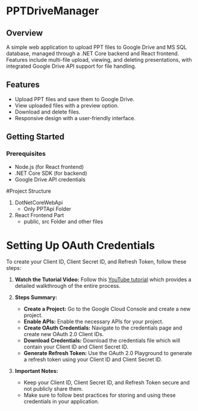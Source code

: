 
# PPTDriveManager
## Overview
A simple web application to upload PPT files to Google Drive and MS SQL database, managed through a .NET Core backend and React frontend. Features include multi-file upload, viewing, and deleting presentations, with integrated Google Drive API support for file handling.

## Features
- Upload PPT files and save them to Google Drive.
- View uploaded files with a preview option.
- Download and delete files.
- Responsive design with a user-friendly interface.

## Getting Started

### Prerequisites
- Node.js (for React frontend)
- .NET Core SDK (for backend)
- Google Drive API credentials

#Project Structure
   1. DotNetCoreWebApi
      - Only PPTApi Folder
   2. React Frontend Part
      - public, src Folder and other files


# Setting Up OAuth Credentials

To create your Client ID, Client Secret ID, and Refresh Token, follow these steps:

1. **Watch the Tutorial Video:**
   Follow this [YouTube tutorial](https://youtu.be/1y0-IfRW114?si=Qq-KrCOWdtW6buAW) which provides a detailed walkthrough of the entire process.

2. **Steps Summary:**
   - **Create a Project:** Go to the Google Cloud Console and create a new project.
   - **Enable APIs:** Enable the necessary APIs for your project.
   - **Create OAuth Credentials:** Navigate to the credentials page and create new OAuth 2.0 Client IDs.
   - **Download Credentials:** Download the credentials file which will contain your Client ID and Client Secret ID.
   - **Generate Refresh Token:** Use the OAuth 2.0 Playground to generate a refresh token using your Client ID and Client Secret ID.

3. **Important Notes:**
   - Keep your Client ID, Client Secret ID, and Refresh Token secure and not publicly share them.
   - Make sure to follow best practices for storing and using these credentials in your application.

